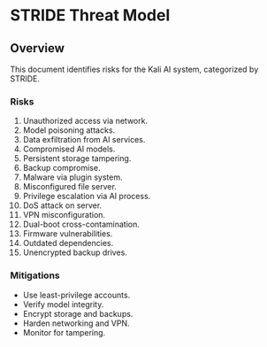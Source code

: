 # STRIDE Threat Model

## Overview
This document identifies risks for the Kali AI system, categorized by STRIDE.

### Risks
1. Unauthorized access via network.
2. Model poisoning attacks.
3. Data exfiltration from AI services.
4. Compromised AI models.
5. Persistent storage tampering.
6. Backup compromise.
7. Malware via plugin system.
8. Misconfigured file server.
9. Privilege escalation via AI process.
10. DoS attack on server.
11. VPN misconfiguration.
12. Dual-boot cross-contamination.
13. Firmware vulnerabilities.
14. Outdated dependencies.
15. Unencrypted backup drives.

### Mitigations
- Use least-privilege accounts.
- Verify model integrity.
- Encrypt storage and backups.
- Harden networking and VPN.
- Monitor for tampering.

